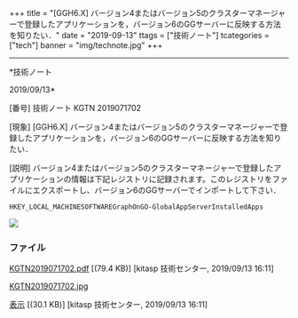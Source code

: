 ﻿+++
title = "[GGH6.X] バージョン4またはバージョン5のクラスターマネージャーで登録したアプリケーションを，バージョン6のGGサーバーに反映する方法を知りたい．"
date = "2019-09-13"
ttags = ["技術ノート"]
tcategories = ["tech"]
banner = "img/technote.jpg"
+++

-----------------------------------------------------------------------------------------------------------------------------

*技術ノート

2019/09/13*


[番号]
技術ノート KGTN 2019071702

[現象]
[GGH6.X]
バージョン4またはバージョン5のクラスターマネージャーで登録したアプリケーションを，バージョン6のGGサーバーに反映する方法を知りたい．

[説明]
バージョン4またはバージョン5のクラスターマネージャーで登録したアプリケーションの情報は下記レジストリに記録されます。このレジストリをファイルにエクスポートし、バージョン6のGGサーバーでインポートして下さい．

    HKEY_LOCAL_MACHINESOFTWAREGraphOnGO-GlobalAppServerInstalledApps

![](http://techreport.kitasp.net/attachments/download/4337/KGTN2019071702.jpg)


### ファイル

 
 


[KGTN2019071702.pdf](http://techreport.kitasp.net/attachments/download/4336/KGTN2019071702.pdf)
 [(79.4 KB)] [kitasp 技術センター, 2019/09/13
16:11]

[KGTN2019071702.jpg](http://techreport.kitasp.net/attachments/download/4337/KGTN2019071702.jpg)

[表示](http://techreport.kitasp.net/attachments/4337/KGTN2019071702.jpg "表示")
 [(30.1 KB)] [kitasp 技術センター, 2019/09/13
16:11]


 


 

